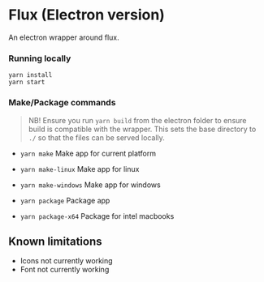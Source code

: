 # Flux (Electron version)

An electron wrapper around flux.

### Running locally

```
yarn install
yarn start
```

### Make/Package commands

> NB! Ensure you run `yarn build` from the electron folder to ensure build is compatible with the wrapper. This sets the base directory to `./` so that the files can be served locally.

- `yarn make` Make app for current platform
- `yarn make-linux` Make app for linux
- `yarn make-windows` Make app for windows

- `yarn package` Package app
- `yarn package-x64` Package for intel macbooks

## Known limitations

- Icons not currently working
- Font not currently working
